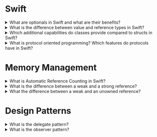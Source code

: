 

# Swift

<details>
<summary>What are optionals in Swift and what are their benefits?</summary>

Optionals are a powerful feature in Swift that allow you to represent the absence of a value. In many cases, variables or constants in your code will have a specific value, such as a number, a string, or an object. However, there are situations where a value might not exist, such as when reading data from a file, making a network request, or interacting with user input.

In such situations, you can use optionals to indicate that a value might be missing, and provide a way to safely handle that absence. An optional is a type that can hold either a value of a certain type or no value at all. The benefit of optionals is that they help prevent runtime errors that can occur when trying to access a value that doesn't exist, by allowing you to check if a value exists before using it.

A good analogy to understand optionals in Swift is to think of them as a box that may or may not contain something. If the box contains something, you can use that thing. If the box is empty, you need to handle that case separately.

Here's an example of how optionals work in Swift. Let's say you have a variable name that might contain a string, or might not have a value at all:

```swift
var name: String?
```

The question mark ? at the end of the type annotation tells Swift that name is an optional string, which means it can either have a string value or no value at all.

To use the value of an optional, you can use optional binding to check if the optional has a value and unwrap it if it does. Here's an example of how to do this:

```swift
if let unwrappedName = name {
    print("Hello, \(unwrappedName)!")
} else {
    print("Hello, World!")
}
```

In this example, the if let statement checks if name has a value, and if it does, it unwraps the value and assigns it to a new constant unwrappedName. If name doesn't have a value, the else block is executed instead.

Optionals are a powerful feature that can help you write more robust and error-free code in Swift, especially in situations where values might be missing or unavailable.
</details>

<details>
<summary>What is the difference between value and reference types in Swift?</summary>

In Swift, there are two basic kinds of types: value types and reference types. The difference between them has to do with how they are stored in memory and how they are passed around in your code.

Value types are types that store their data directly in memory, and are copied when they are assigned to a new variable, passed as a parameter to a function, or returned from a function. This means that each copy of a value type has its own unique memory address, and changing the value of one copy does not affect the values of other copies.

Some examples of value types in Swift include:

Structs: Structs are a basic value type in Swift, and are used to encapsulate data and behavior. When you create a new instance of a struct, a copy of the struct is made in memory.
Enums: Enums are another value type in Swift, and are used to represent a finite set of possible values. When you create a new instance of an enum, a copy of the enum is made in memory.
Basic types: Basic types like Int, Double, and Bool are also value types in Swift, and are stored directly in memory.
A good analogy to understand value types in Swift is to think of them like apples. If you have two apples, and you take a bite out of one apple, the other apple is still whole and unchanged. Similarly, when you copy a value type in Swift, each copy has its own unique memory address, and changes made to one copy do not affect the values of other copies.

Reference types, on the other hand, are types that store a reference to their data in memory, and are not copied when they are assigned to a new variable, passed as a parameter to a function, or returned from a function. This means that multiple variables can reference the same underlying data in memory, and changes made to one variable will affect the values of all the other variables that reference the same data.

Some examples of reference types in Swift include:

Classes: Classes are a basic reference type in Swift, and are used to encapsulate data and behavior. When you create a new instance of a class, a reference to the class is made in memory.
Closures: Closures are another reference type in Swift, and are used to capture and encapsulate behavior. When you create a new closure, a reference to the closure is made in memory.
A good analogy to understand reference types in Swift is to think of them like tickets to a concert. If you have a ticket to a concert, and you give that ticket to a friend, you and your friend are both attending the same concert. Similarly, when you create a reference to a reference type in Swift, both the original reference and the new reference point to the same underlying data in memory, and changes made to one reference will affect the values of all the other references that point to the same data.
</details>

<details>
<summary>Which additional capabilities do classes provide compared to structs
in Swift?</summary>

In Swift, classes provide several additional capabilities compared to structs, including:

Inheritance: Classes allow you to define a new class that is a modified version of an existing class. This is known as inheritance, and it allows you to reuse code and behavior from existing classes, while also adding or modifying behavior as needed.

Type casting: Classes allow you to perform type casting to check the type of an instance at runtime, or to treat an instance as an instance of a subclass. This can be useful in situations where you need to perform different operations on instances of different classes.

Deinitialization: Classes provide a deinitializer, which is a method that is called automatically when an instance is deallocated. This allows you to perform cleanup operations or release resources that the instance was using.

Reference semantics: As I mentioned earlier, classes are reference types, which means that multiple variables can reference the same underlying data in memory. This can be useful in situations where you need to share data between different parts of your code, or when you need to modify a large object in place.

A good analogy to understand the differences between classes and structs in Swift is to think of them like blueprints for a house. A class is like a blueprint for a custom home, where you can modify the design or add additional rooms as needed. A struct, on the other hand, is like a blueprint for a pre-fabricated house, where the design is fixed and cannot be changed.

Here's an example of how inheritance works in Swift. Let's say you have a base class Person that defines basic information about a person, such as their name and age:

```swift
class Person {
    var name: String
    var age: Int
    
    init(name: String, age: Int) {
        self.name = name
        self.age = age
    }
    
    func sayHello() {
        print("Hello, my name is \(name)!")
    }
}
```

You can use inheritance to create a new class Employee that inherits from Person, and adds additional information about their job, such as their job title and salary:

```swift
class Employee: Person {
    var jobTitle: String
    var salary: Double
    
    init(name: String, age: Int, jobTitle: String, salary: Double) {
        self.jobTitle = jobTitle
        self.salary = salary
        super.init(name: name, age: age)
    }
    
    func sayJobTitle() {
        print("I am a \(jobTitle)!")
    }
}
```

In this example, the Employee class inherits all of the properties and methods of the Person class, and adds two new properties (jobTitle and salary) and one new method (sayJobTitle). By using inheritance, you can reuse the existing behavior and properties of the Person class, while also adding additional functionality specific to the Employee class.
</details>

<details>
<summary>What is protocol oriented programming? Which features do protocols have in Swift?</summary>

Protocol-oriented programming (POP) is a programming paradigm in Swift that emphasizes the use of protocols to define interfaces and behavior, instead of relying on class inheritance. In POP, you create small, composable protocols that define specific functionality or behavior, and then use those protocols to build complex, reusable systems.

Protocols in Swift are a type that defines a blueprint of properties, methods, and other requirements that a conforming type must implement. Protocols provide several key features in Swift, including:

Interface abstraction: Protocols allow you to abstract away the implementation details of a type and define a more general interface that can be used to interact with any conforming type. This can help make your code more modular and easier to test.

Composition: Protocols allow you to define small, composable units of behavior that can be combined to create larger, more complex systems. By breaking down your code into smaller, more manageable pieces, you can create code that is easier to understand and maintain.

Multiple inheritance: Unlike classes, Swift protocols support multiple inheritance, which means that a single type can conform to multiple protocols. This can help you avoid the problems of traditional class inheritance, such as tight coupling and the diamond problem.

Default implementations: Protocols in Swift can provide default implementations for methods and properties, which can make it easier to create conforming types by reducing the amount of boilerplate code that you need to write.

A good analogy to understand protocols in Swift is to think of them like a recipe. A recipe provides a set of instructions that define how to make a specific dish, and you can use that recipe to create the dish using different ingredients. Similarly, a protocol provides a set of requirements that define how to implement a specific behavior or functionality, and you can use that protocol to create different types that conform to the protocol.

Here's an example of how to use protocols in Swift. Let's say you have a protocol Animal that defines the basic behavior of an animal:

```swift
protocol Animal {
    var name: String { get }
    func makeSound()
}
```

In this example, the Animal protocol defines two requirements: a name property and a makeSound() method. Any type that conforms to the Animal protocol must provide an implementation for these requirements.

You can use this protocol to define different types of animals, such as a Dog:

```swift
struct Dog: Animal {
    var name: String
    
    func makeSound() {
        print("Woof!")
    }
}
```

In this example, the Dog struct conforms to the Animal protocol by providing implementations for the name property and the makeSound() method. By using protocols, you can create types that conform to a specific interface or behavior, while also providing the flexibility to swap out different implementations as needed.
</details>

# Memory Management

<details>
<summary>What is Automatic Reference Counting in Swift?</summary>

Automatic Reference Counting (ARC) is a memory management feature in Swift that automatically tracks and manages the memory usage of objects and deallocates them when they are no longer needed.

In Swift, every time you create an instance of a class, the runtime system allocates memory to store the instance's data and creates a reference to that instance. The reference count is the number of references to the instance. When the reference count drops to zero, it means that there are no more references to the instance, and the runtime system deallocates the memory used by the instance.

ARC automatically manages the reference count of objects in your code, ensuring that objects are deallocated as soon as they are no longer needed. ARC works by keeping track of the references to an object and incrementing and decrementing the reference count as references are added and removed.

ARC also provides a way to break retain cycles, which occur when two or more objects hold strong references to each other, creating a situation where their reference count never drops to zero. To break a retain cycle, you can use a weak or unowned reference to one of the objects, which does not increment the reference count and allows the reference count to drop to zero when the other references are removed.

Here's an example of a simple class that uses ARC:

```swift
class Person {
    var name: String
    init(name: String) {
        self.name = name
        print("\(name) is being initialized")
    }
    deinit {
        print("\(name) is being deinitialized")
    }
}

var person1: Person?
var person2: Person?
var person3: Person?

person1 = Person(name: "Alice")
person2 = person1
person3 = person1

person1 = nil
person2 = nil
person3 = nil
```

In this example, three Person instances are created and assigned to the variables person1, person2, and person3. When these variables are set to nil, the reference count of

One possible analogy for Automatic Reference Counting (ARC) in Swift is a library book checkout system.

When a library user checks out a book, the librarian notes that the book has one reference, because one person is currently using it. If another library user checks out the same book, the librarian notes that the book has two references, because two people are currently using it. When a user returns a book, the librarian notes that the book has one less reference, because one user is no longer using it. When the reference count of the book drops to zero, the book is no longer in use, and can be removed from the system.

In this analogy, the books are objects in memory, and the library users are the references to those objects. When a reference is created to an object, the reference count is incremented. When a reference is removed, the reference count is decremented. When the reference count of an object drops to zero, it means that the object is no longer in use, and can be deallocated.

Just as a library book checkout system ensures that books are only removed from the system when they are no longer in use, ARC in Swift ensures that objects are only deallocated when they are no longer needed. By automatically managing the reference count of objects in memory, ARC ensures that memory is used efficiently and that objects are deallocated in a safe and controlled manner.
</details>

<details>
<summary>What is the difference between a weak and a strong reference?</summary>

In Swift, references are used to keep track of objects in memory. There are strong and weak references. The main difference between the two is how they affect the reference count of an object and its lifetime.

A strong reference is the default type of reference in Swift. When you create a strong reference to an object, the reference count of the object is incremented by 1, and the object remains in memory as long as there is at least one strong reference to it. When all strong references to an object are removed, the reference count drops to 0, and the object is deallocated.

A weak reference, on the other hand, does not increment the reference count of an object. When you create a weak reference to an object, the object's reference count is not increased, and the object remains in memory only if there is at least one strong reference to it. If all strong references to an object are removed, the reference count drops to 0, and the object is deallocated, regardless of whether there are any weak references to it.

The primary use case for weak references is to avoid retain cycles, which occur when two or more objects hold strong references to each other, creating a situation where their reference count never drops to zero. By using a weak reference to one of the objects, you break the retain cycle and ensure that the objects are deallocated when they are no longer needed.

Here's an example of how to use a weak reference in Swift:

```swift
class Person {
    var name: String
    weak var spouse: Person?
    init(name: String) {
        self.name = name
    }
}

var alice: Person? = Person(name: "Alice")
var bob: Person? = Person(name: "Bob")

alice?.spouse = bob
bob?.spouse = alice

alice = nil
bob = nil // both Person instances are now deallocated
```

In this example, two Person instances are created and assigned to the variables `alice` and `bob`. When the spouse property is set for each person, a weak reference is used to avoid creating a retain cycle. When `alice` and `bob` are set to `nil`, the reference count of each instance is decremented, and the `deinit` method is called for each instance, which prints a message indicating that the instance is being deallocated.

In summary, a strong reference increments the reference count of an object, and keeps the object in memory as long as there is at least one strong reference to it, while a weak reference does not increment the reference count, and does not prevent the object from being deallocated when all strong references to it are removed.

</details>

<details>
<summary>What the difference between a weak and an unowned reference?</summary>

In Swift, there are two types of reference that don't keep a strong hold on the object they reference: weak and unowned references. While both types of reference are used to break strong reference cycles and avoid memory leaks, they differ in how they behave when the object being referenced is deallocated.

A weak reference is used when the referenced object can be deallocated, and the reference must be set to nil automatically. The variable holding the weak reference is optional and can be set to nil at any time. If the object is deallocated, the weak reference is automatically set to `nil` to avoid accessing deallocated memory. In other words, _a weak reference is optional and can never be assumed to have a value_.

An unowned reference is used when it is known that the referenced object will never be deallocated before the reference is used. The variable holding the unowned reference is non-optional and is not set to nil automatically. If the object is deallocated before the reference is used, a runtime error will occur. In other words, _an unowned reference is non-optional and must have a value at all times_.

Here's an example that demonstrates the difference between weak and unowned references:

```swift
class Person {
    var name: String
    weak var spouse: Person?
    init(name: String) {
        self.name = name
    }
    deinit {
        print("\(name) is being deallocated")
    }
}

class Apartment {
    var unit: String
    unowned var tenant: Person
    init(unit: String, tenant: Person) {
        self.unit = unit
        self.tenant = tenant
    }
    deinit {
        print("Apartment \(unit) is being deallocated")
    }
}

var alice: Person? = Person(name: "Alice")
var bob: Person? = Person(name: "Bob")
alice?.spouse = bob
bob?.spouse = alice

var apartment: Apartment? = Apartment(unit: "101", tenant: alice!)

alice = nil
bob = nil
apartment = nil // Prints "Alice is being deallocated" and "Apartment 101 is being deallocated"
```

In this example, two `Person` instances are created and assigned to the variables `alice` and `bob`. A weak reference is used to break the strong reference cycle between the two instances. An `Apartment` instance is also created, with a non-optional unowned reference to the `alice` instance. When `alice`, `bob`, and `apartment` are set to nil, the reference count of each instance is decremented, and the `deinit` method is called for each instance, which prints a message indicating that the instance is being deallocated.

In summary, the difference between weak and unowned references is that a weak reference is optional and can be set to nil automatically, while an unowned reference is non-optional and can result in a runtime error if the referenced object is deallocated before the reference is used.
</details>

# Design Patterns

<details>
<summary>What is the delegate pattern?</summary>

The delegate pattern is a common design pattern used in iOS and other software platforms. It is used to define a one-to-one relationship between two objects, where one object acts as a delegate for the other object, and provides custom behavior in response to specific events or requests.

The delegate pattern can be implemented using protocols or closures. Here's an example of each approach:

$ Protocol-based delegate
In this example, we will define a protocol for a view controller delegate that can be used to customize the behavior of a custom view.

```swift
protocol CustomViewDelegate: AnyObject {
    func customViewDidTapButton(_ customView: CustomView)
}
```

The protocol defines a single method that will be called when a button in the custom view is tapped.

```swift
class CustomView: UIView {
    weak var delegate: CustomViewDelegate?
    
    @IBAction func buttonTapped() {
        delegate?.customViewDidTapButton(self)
    }
}
```

The CustomView class defines a weak reference to a delegate object, and calls the delegate method when the button is tapped.

```swift
class ViewController: UIViewController, CustomViewDelegate {
    @IBOutlet weak var customView: CustomView!
    
    override func viewDidLoad() {
        super.viewDidLoad()
        
        customView.delegate = self
    }
    
    func customViewDidTapButton(_ customView: CustomView) {
        print("Button tapped")
    }
}
```

The view controller implements the CustomViewDelegate protocol, and sets itself as the delegate for the custom view. When the button is tapped, the customViewDidTapButton method is called on the view controller.

# Closure-based delegate

In this example, we will define a closure property that can be used to customize the behavior of a custom view.

```swift
class CustomView: UIView {
    var buttonTapHandler: (() -> Void)?
    
    @IBAction func buttonTapped() {
        buttonTapHandler?()
    }
}
```

The CustomView class defines a closure property that will be called when the button is tapped.

```swift
class ViewController: UIViewController {
    @IBOutlet weak var customView: CustomView!
    
    override func viewDidLoad() {
        super.viewDidLoad()
        
        customView.buttonTapHandler = {
            print("Button tapped")
        }
    }
}
```

The view controller sets the closure property on the custom view, and defines the behavior to be executed when the button is tapped.

Overall, the choice between protocol-based and closure-based delegation depends on the specific requirements of your application. Protocol-based delegation can be more flexible and expressive, but requires more boilerplate code. Closure-based delegation can be more concise and easier to read, but may be less flexible in some cases.

</details>

<details>
<summary>What is the observer pattern?</summary>

The Observer pattern is a design pattern used to define a one-to-many dependency between objects, so that when one object changes state, all its dependents are notified and updated automatically. The subject maintains a list of its dependents (observers) and notifies them automatically of any changes, usually by calling a method on the observer.

In iOS, the Observer pattern is commonly used for event handling and notification mechanisms. Here are a few ways to implement the Observer pattern in iOS:

# Key-Value Observing (KVO)

Key-Value Observing (KVO) is a built-in mechanism provided by Cocoa and Cocoa Touch that allows objects to observe changes to the properties of another object. You can register an observer for a specific key path on an object, and the observer will be notified whenever the value of that key path changes.

Here's an example of using KVO to observe changes to a property on a view controller:

```swift
class MyViewController: UIViewController {
    @objc dynamic var myProperty: String = ""
    
    override func viewDidLoad() {
        super.viewDidLoad()
        
        addObserver(self, forKeyPath: "myProperty", options: .new, context: nil)
    }
    
    override func observeValue(forKeyPath keyPath: String?, of object: Any?, change: [NSKeyValueChangeKey : Any]?, context: UnsafeMutableRawPointer?) {
        if keyPath == "myProperty" {
            // do something when the property changes
        }
    }
}
```

In this example, the view controller's `myProperty` property is marked as dynamic and observed using the `addObserver(_:forKeyPath:options:context:)` method. When the property changes, the `observeValue(forKeyPath:of:change:context:)` method is called on the observer, and the observer can update its state or take other actions as needed.

# NotificationCenter

NotificationCenter is another built-in mechanism provided by Cocoa and Cocoa Touch that allows objects to communicate with each other without having to know about each other directly. Objects can register to receive notifications from the notification center, and can be notified automatically when a notification is posted.

Here's an example of using NotificationCenter to post and receive a notification:

```swift
// post a notification
NotificationCenter.default.post(name: Notification.Name("MyNotification"), object: nil)

// register to receive the notification
NotificationCenter.default.addObserver(forName: Notification.Name("MyNotification"), object: nil, queue: nil) { notification in
    // do something when the notification is received
}
```

In this example, the first line posts a notification with the name "MyNotification". The second line registers to receive the notification, and the closure is executed when the notification is received.

# Combine

In Combine, a Publisher emits values over time, and one or more Subscribers receive and handle those values. Publishers and Subscribers are generic types that can be used with a wide range of data types, and can be composed and combined in powerful ways to create complex data flow pipelines.

To implement the Observer pattern using Combine, you can mark a property of an object as `@Published`, which makes it a publisher. Then, you can use the `$` syntax to create a key path to the published property, which can be used to create a subscriber that will be notified when the property's value changes.

For example, here's how you could use Combine to observe changes to a property on an object:
```swift
import Combine

class MyObject {
    @Published var myProperty: String = ""
}

let myObject = MyObject()

let cancellable = myObject.$myProperty.sink { newValue in
    print("myProperty changed to \(newValue)")
}

myObject.myProperty = "new value"
```

In this example, the `MyObject` class has a property `myProperty` that is marked with `@Published`, which makes it a publisher. The `$myProperty` syntax creates a key path to the published property, which can be used to create a subscriber using the `sink` method. When the property is changed, the subscriber closure is called with the new value.

# Delegation

Delegation is a mechanism that allows **one object to customize the behavior of one other object**, often in response to specific events or requests. The delegate object conforms to a protocol that defines the methods that can be called by the other object.

Here's an example of using delegation to customize the behavior of a custom view:

```swift
protocol CustomViewDelegate: AnyObject {
    func customViewDidTapButton(_ customView: CustomView)
}

class CustomView: UIView {
    weak var delegate: CustomViewDelegate?
    
    @IBAction func buttonTapped() {
        delegate?.customViewDidTapButton(self)
    }
}

class MyViewController: UIViewController, CustomViewDelegate {
    let customView = CustomView()
    
    override func viewDidLoad() {
        super.viewDidLoad()
        
        customView.delegate = self
    }
    
    func customViewDidTapButton(_ customView: CustomView) {
        // do something when the button is tapped
    }
}
```

In this example, the `CustomViewDelegate` protocol defines a method that will be called by the custom view when the button is tapped. The `CustomView` class defines a weak reference to a delegate object, and calls the delegate method when the button is tapped. The `MyViewController` class implements the `CustomViewDelegate` protocol, and sets itself as the delegate for the custom view. When the button is tapped, the `customViewDidTapButton` method is called on the view controller.

</details>
